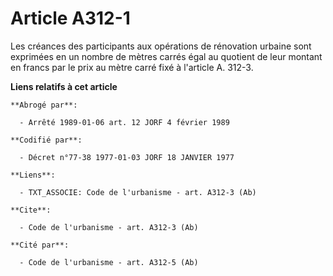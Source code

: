 # Article A312-1

Les créances des participants aux opérations de rénovation urbaine sont exprimées en un nombre de mètres carrés égal au
quotient de leur montant en francs par le prix au mètre carré fixé à l'article A. 312-3.

**Liens relatifs à cet article**

	**Abrogé par**:

	  - Arrêté 1989-01-06 art. 12 JORF 4 février 1989

	**Codifié par**:

	  - Décret n°77-38 1977-01-03 JORF 18 JANVIER 1977

	**Liens**:

	  - TXT_ASSOCIE: Code de l'urbanisme - art. A312-3 (Ab)

	**Cite**:

	  - Code de l'urbanisme - art. A312-3 (Ab)

	**Cité par**:

	  - Code de l'urbanisme - art. A312-5 (Ab)
